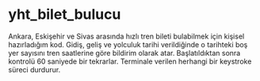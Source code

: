 # yht_bilet_bulucu

Ankara, Eskişehir ve Sivas arasında hızlı tren bileti bulabilmek için kişisel hazırladığım kod. Gidiş, geliş ve yolculuk tarihi verildiğinde o tarihteki boş yer sayısını tren saatlerine göre bildirim olarak atar. Başlatıldıktan sonra kontrolü 60 saniyede bir tekrarlar. Terminale verilen herhangi bir keystroke süreci durdurur. 
